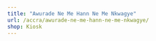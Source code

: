 ```yaml
---
title: "Awurade Ne Me Hann Ne Me Nkwagye"
url: /accra/awurade-ne-me-hann-ne-me-nkwagye/
shop: Kiosk
---
```

